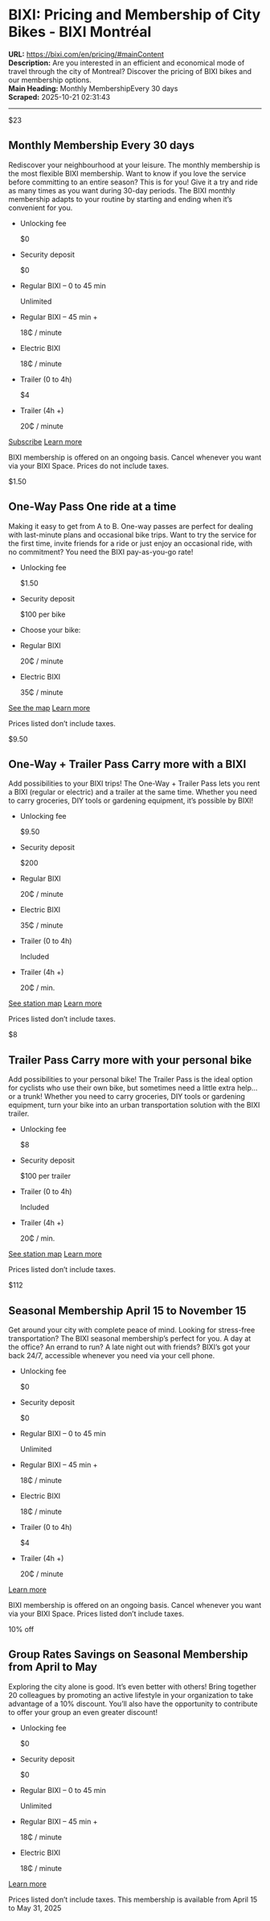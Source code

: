 # BIXI: Pricing and Membership of City Bikes - BIXI Montréal

**URL:** https://bixi.com/en/pricing/#mainContent  
**Description:** Are you interested in an efficient and economical mode of travel through the city of Montreal? Discover the pricing of BIXI bikes and our membership options.  
**Main Heading:** Monthly MembershipEvery 30 days  
**Scraped:** 2025-10-21 02:31:43

---

$23

## Monthly Membership Every 30 days

Rediscover your neighbourhood at your leisure. The monthly membership is the most flexible BIXI membership. Want to know if you love the service before committing to an entire season? This is for you! Give it a try and ride as many times as you want during 30-day periods. The BIXI monthly membership adapts to your routine by starting and ending when it’s convenient for you.

- Unlocking fee

  $0
- Security deposit

  $0
- Regular BIXI – 0 to 45 min

  Unlimited
- Regular BIXI – 45 min +

  18₵ / minute
- Electric BIXI

  18₵ / minute
- Trailer (0 to 4h)

  $4
- Trailer (4h +)

  20₵ / minute

[Subscribe](https://secure.bixi.com/plans)
[Learn more](https://bixi.com/en/monthly-membership/)

BIXI membership is offered on an ongoing basis. Cancel whenever you want via your BIXI Space. Prices do not include taxes.

$1.50

## One-Way Pass One ride at a time

Making it easy to get from A to B. One-way passes are perfect for dealing with last-minute plans and occasional bike trips. Want to try the service for the first time, invite friends for a ride or just enjoy an occasional ride, with no commitment? You need the BIXI pay-as-you-go rate!

- Unlocking fee

  $1.50
- Security deposit

  $100 per bike
- Choose your bike:
- Regular BIXI

  20₵ / minute
- Electric BIXI

  35₵ / minute

[See the map](https://secure.bixi.com/map/)
[Learn more](https://bixi.com/en/one-way-passes/)

Prices listed don’t include taxes.

$9.50

## One-Way + Trailer Pass Carry more with a BIXI

Add possibilities to your BIXI trips! The One-Way + Trailer Pass lets you rent a BIXI (regular or electric) and a trailer at the same time. Whether you need to carry groceries, DIY tools or gardening equipment, it’s possible by BIXI!

- Unlocking fee

  $9.50
- Security deposit

  $200
- Regular BIXI

  20₵ / minute
- Electric BIXI

  35₵ / minute
- Trailer (0 to 4h)

  Included
- Trailer (4h +)

  20₵ / min.

[See station map](https://secure.bixi.com/map/)
[Learn more](http://www.bixi.com/en/one-way-and-trailer-pass)

Prices listed don’t include taxes.

$8

## Trailer Pass Carry more with your personal bike

Add possibilities to your personal bike! The Trailer Pass is the ideal option for cyclists who use their own bike, but sometimes need a little extra help… or a trunk! Whether you need to carry groceries, DIY tools or gardening equipment, turn your bike into an urban transportation solution with the BIXI trailer.

- Unlocking fee

  $8
- Security deposit

  $100 per trailer
- Trailer (0 to 4h)

  Included
- Trailer (4h +)

  20₵ / min.

[See station map](https://secure.bixi.com/map/)
[Learn more](http://www.bixi.com/en/trailer-pass)

Prices listed don’t include taxes.

$112

## Seasonal Membership April 15 to November 15

Get around your city with complete peace of mind. Looking for stress-free transportation? The BIXI seasonal membership’s perfect for you. A day at the office? An errand to run? A late night out with friends? BIXI’s got your back 24/7, accessible whenever you need via your cell phone.

- Unlocking fee

  $0
- Security deposit

  $0
- Regular BIXI – 0 to 45 min

  Unlimited
- Regular BIXI – 45 min +

  18₵ / minute
- Electric BIXI

  18₵ / minute
- Trailer (0 to 4h)

  $4
- Trailer (4h +)

  20₵ / minute

[Learn more](https://bixi.com/en/seasonal-membership/)

BIXI membership is offered on an ongoing basis. Cancel whenever you want via your BIXI Space. Prices listed don’t include taxes.

10% off

## Group Rates Savings on Seasonal Membership from April to May

Exploring the city alone is good. It’s even better with others! Bring together 20 colleagues by promoting an active lifestyle in your organization to take advantage of a 10% discount. You’ll also have the opportunity to contribute to offer your group an even greater discount!

- Unlocking fee

  $0
- Security deposit

  $0
- Regular BIXI – 0 to 45 min

  Unlimited
- Regular BIXI – 45 min +

  18₵ / minute
- Electric BIXI

  18₵ / minute

[Learn more](https://bixi.com/en/group-rates/)

Prices listed don’t include taxes. This membership is available from April 15 to May 31, 2025